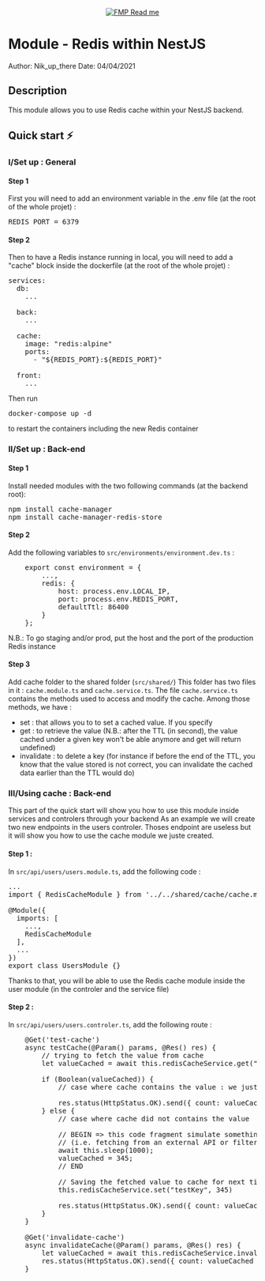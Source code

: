 <p align="center">
  <a href="https://fast-modular-project.com" target="_blank">
    <img src="https://fast-modular-project.com/assets/share/readme-module.png" alt="FMP Read me" />
  </a>
</p>

# Module - Redis within NestJS

Author: Nik_up_there
Date: 04/04/2021

## Description

This module allows you to use Redis cache within your NestJS backend.

## Quick start :zap:

### I/Set up : General

#### Step 1
First you will need to add an environment variable in the .env file (at the root of the whole projet) :
<pre>
REDIS_PORT = 6379
</pre>

#### Step 2
Then to have a Redis instance running in local, you will need to add a "cache" block inside the dockerfile (at the root of the whole projet) :
<pre>
services:
  db:
    ...

  back:
    ...
    
  cache:
    image: "redis:alpine"
    ports:
      - "${REDIS_PORT}:${REDIS_PORT}"

  front:
    ...
</pre>
Then run 
<pre>
docker-compose up -d
</pre>
to restart the containers including the new Redis container


### II/Set up : Back-end

#### Step 1
Install needed modules with the two following commands (at the backend root): 
<pre>
npm install cache-manager
npm install cache-manager-redis-store
</pre>

#### Step 2
Add the following variables to `src/environments/environment.dev.ts` :
<pre>
    export const environment = {
        ...,
        redis: {
            host: process.env.LOCAL_IP,
            port: process.env.REDIS_PORT,
            defaultTtl: 86400
        }
    };
</pre>
N.B.: To go staging and/or prod, put the host and the port of the production Redis instance

#### Step 3
Add cache folder to the shared folder (`src/shared/`)
This folder has two files in it : `cache.module.ts` and `cache.service.ts`.
The file `cache.service.ts` contains the methods used to access and modify the cache.
Among those methods, we have : 
- set : that allows you to to set a cached value. If you specify 
- get : to retrieve the value (N.B.: after the TTL (in second), the value cached under a given key won't be able anymore and get will return undefined)
- invalidate : to delete a key (for instance if before the end of the TTL, you know that the value stored is not correct, you can invalidate the cached data earlier than the TTL would do)


### III/Using cache : Back-end

This part of the quick start will show you how to use this module inside services and controlers through your backend
As an example we will create two new endpoints in the users controler. 
Thoses endpoint are useless but it will show you how to use the cache module we juste created.

#### Step 1 :
In `src/api/users/users.module.ts`, add the following code : 
<pre>
...
import { RedisCacheModule } from '../../shared/cache/cache.module';

@Module({
  imports: [
    ...,
    RedisCacheModule
  ],
  ...
})
export class UsersModule {}
</pre>
Thanks to that, you will be able to use the Redis cache module inside the user module (in the controler and the service file)

#### Step 2 :
In `src/api/users/users.controler.ts`, add the following route : 
<pre>
    @Get('test-cache')
    async testCache(@Param() params, @Res() res) {
        // trying to fetch the value from cache
        let valueCached = await this.redisCacheService.get("testKey")

        if (Boolean(valueCached)) {
            // case where cache contains the value : we just return it 

            res.status(HttpStatus.OK).send({ count: valueCached });
        } else {
            // case where cache did not contains the value  : we fetch it, then save it to cache and return it

            // BEGIN => this code fragment simulate something that takes time to get 
            // (i.e. fetching from an external API or filtering and processing huge amount of data)
            await this.sleep(1000);
            valueCached = 345;
            // END

            // Saving the fetched value to cache for next time
            this.redisCacheService.set("testKey", 345)

            res.status(HttpStatus.OK).send({ count: valueCached });
        }
    }

    @Get('invalidate-cache')
    async invalidateCache(@Param() params, @Res() res) {
        let valueCached = await this.redisCacheService.invalidate("testKey")
        res.status(HttpStatus.OK).send({ count: valueCached });
    }

</pre>
